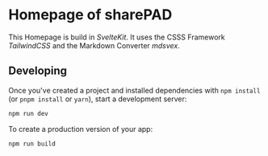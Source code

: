 # Homepage of sharePAD

This Homepage is build in *SvelteKit*. It uses the CSSS Framework *TailwindCSS* and
the Markdown Converter *mdsvex*.

## Developing

Once you've created a project and installed dependencies with `npm install` (or `pnpm install` or `yarn`), start a development server:

```bash
npm run dev
```

To create a production version of your app:

```bash
npm run build
```
